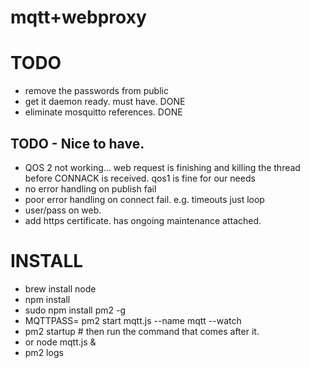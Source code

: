 # mqtt+webproxy

# TODO
- remove the passwords from public
- get it daemon ready. must have. DONE
- eliminate mosquitto references. DONE

## TODO - Nice to have.
- QOS 2 not working... web request is finishing and killing the thread before CONNACK is received. qos1 is fine for our needs
- no error handling on publish fail
- poor error handling on connect fail. e.g. timeouts just loop
- user/pass on web. 
- add https certificate. has ongoing maintenance attached.

# INSTALL
- brew install node
- npm install
- sudo npm install pm2 -g 
- MQTTPASS=<password> pm2 start mqtt.js --name mqtt --watch
- pm2 startup # then run the command that comes after it.
- or node mqtt.js &
- pm2 logs